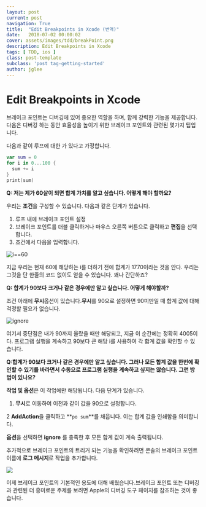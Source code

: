 ```yaml
---
layout: post
current: post
navigation: True
title:  "Edit Breakpoints in Xcode (번역)"
date:   2018-07-02 00:00:02
cover: assets/images/tdd/breakPoint.png
description: Edit Breakpoints in Xcode
tags: [ TDD, ios ]
class: post-template
subclass: 'post tag-getting-started'
author: jglee
---
```


# Edit Breakpoints in Xcode

 브레이크 포인트는 디버깅에 있어 중요한 역할을 하며, 함께 강력한 기능을 제공합니다. 다음은 디버깅 하는 동안 효율성을 높이기 위한 브레이크 포인트와 관련된 몇가지 팁입니다.

다음과 같이 루프에 대한 가 있다고 가정합니다.

```swift
var sum = 0
for i in 0...100 {
  sum += i
}
print(sum)
```

**Q: 저는 제가 60살이 되면 합계 가치를 알고 싶습니다. 어떻게 해야 할까요?**

 우리는 **조건**을 구성할 수 있습니다. 다음과 같은 단계가 있습니다.

1. 루프 내에 브레이크 포인트 설정
2. 브레이크 포인트를 더블 클릭하거나 마우스 오른쪽 버튼으로 클릭하고 **편집**을 선택합니다.
3. 조건에서 다음을 입력합니다.

![i==60](https://cdn-images-1.medium.com/max/800/1*CDd-8ynYOglKaYojibhfiQ.png)

 지금 우리는 현재 60에 해당하는 i를 더하기 전에 합계가 1770이라는 것을 안다. 우리는 그것을 단 한줄의 코드 없이도 얻을 수 있습니다. 꽤나 간단하죠?



**Q: 합계가 90보다 크거나 같은 경우에만 알고 싶습니다. 어떻게 해야할까?**

 조건 아래에 **무시**옵션이 있습니다.**무시**를 90으로 설정하면 90미만일 때 합계 값에 대해 걱정할 필요가 없습니다.

![ignore](https://cdn-images-1.medium.com/max/800/1*l_dv3Qm6fXqsRUy_cmYcjw.png)

 여기서 중단점은 내가 90까지 올랐을 때만 해당되고, 지금 이 순간에는 정확히 4005이다. 프로그램 실행을 계속하고 90보다 큰 해당 i를 사용하여 각 합계 값을 확인할 수 있습니다.



**Q:합계가 90보다 크거나 같은 경우에만 알고 싶습니다. 그러나 모든 합계 값을 한번에 확인할 수 있기를 바라면서 수동으로 프로그램 실행을 계속하고 싶지는 않습니다. 그런 방법이 있나요?**

 **작업 및 옵션**은 이 작업에만 해당됩니다. 다음 단계가 있습니다.

1. **무시**로 이동하여 이전과 같이 값을 90으로 설정합니다.

2 **AddAction**을 클릭하고 **`po sum`**를 채웁니다. 이는 합계 값을 인쇄함을 의미합니다.

**옵션**을 선택하면 **ignore**  를 충족한 후 모든 합계 값이 계속 출력됩니다.

추가적으로 브레이크 포인트의 트리거 되는 기능을 확인하려면 콘솔의 브레이크 포인트 이름에 **로그 메시지**로 작업을 추가합니다.

![](https://cdn-images-1.medium.com/max/800/1*8nR6Fh5g1hOaV_L2_Bcl3A.png)

 이제 브레이크 포인트의 기본적인 용도에 대해 배웠습니다.브레이크 포인트 또는 디버깅과 관련된 더 흥미로운 주제를 보려면 Apple의 디버깅 도구 페이지를 참조하는 것이 좋습니다.
